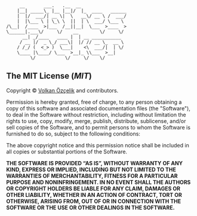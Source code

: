 ```
     __       ___.   .__  __                 
    |__| _____\_ |__ |__|/  |_  ____   ______
    |  |/  ___/| __ \|  \   __\/ __ \ /  ___/
    |  |\___ \ | \_\ \  ||  | \  ___/ \___ \ 
/\__|  /____  >|___  /__||__|  \___  >____  >
\______|.___\/     \/    __        \/     \/ 
      __| _/____   ____ |  | __ ___________  
     / __ |/  _ \_/ ___\|  |/ // __ \_  __ \ 
    / /_/ (  <_> )  \___|    <\  ___/|  | \/ 
    \____ |\____/ \___  >__|_ \\___  >__|    
         \/           \/     \/    \/ 
```

## The MIT License (*MIT*)

Copyright © [Volkan Özçelik](me@volkan.io) and contributors.

Permission is hereby granted, free of charge, to any person obtaining a copy
of this software and associated documentation files (the "Software"), to deal
in the Software without restriction, including without limitation the rights
to use, copy, modify, merge, publish, distribute, sublicense, and/or sell
copies of the Software, and to permit persons to whom the Software is
furnished to do so, subject to the following conditions:

The above copyright notice and this permission notice shall be included in all
copies or substantial portions of the Software.

**THE SOFTWARE IS PROVIDED “AS IS”, WITHOUT WARRANTY OF ANY KIND, EXPRESS OR
IMPLIED, INCLUDING BUT NOT LIMITED TO THE WARRANTIES OF MERCHANTABILITY,
FITNESS FOR A PARTICULAR PURPOSE AND NONINFRINGEMENT. IN NO EVENT SHALL THE
AUTHORS OR COPYRIGHT HOLDERS BE LIABLE FOR ANY CLAIM, DAMAGES OR OTHER
LIABILITY, WHETHER IN AN ACTION OF CONTRACT, TORT OR OTHERWISE, ARISING FROM,
OUT OF OR IN CONNECTION WITH THE SOFTWARE OR THE USE OR OTHER DEALINGS IN THE
SOFTWARE.**
